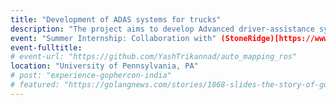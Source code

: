 ```yaml
---
title: "Development of ADAS systems for trucks"
description: "The project aims to develop Advanced driver-assistance systems for trucks using the MirrorEye by StoneRidge. The project is on-going and details are not open to public yet."
event: "Summer Internship: Collaboration with" (StoneRidge)[https://www.stoneridge.com/]
event-fulltitle:
# event-url: "https://github.com/YashTrikannad/auto_mapping_ros"
location: "University of Pennsylvania, PA"
# post: "experience-gophercon-india"
# featured: "https://golangnews.com/stories/1868-slides-the-story-of-gopath-by-nikhita-raghunath"
---
```

